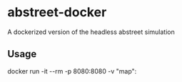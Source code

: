 # abstreet-docker
A dockerized version of the headless abstreet simulation

## Usage

docker run -it --rm -p 8080:8080 -v "map":